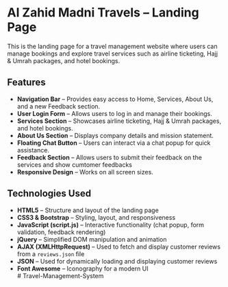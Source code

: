 # Al Zahid Madni Travels – Landing Page  

This is the landing page for a travel management website where users can manage bookings and explore travel services such as airline ticketing, Hajj & Umrah packages, and hotel bookings.  

## Features  

- **Navigation Bar** – Provides easy access to Home, Services, About Us, and a new Feedback section.  
- **User Login Form** – Allows users to log in and manage their bookings.  
- **Services Section** – Showcases airline ticketing, Hajj & Umrah packages, and hotel bookings.  
- **About Us Section** – Displays company details and mission statement.  
- **Floating Chat Button** – Users can interact via a chat popup for quick assistance.  
- **Feedback Section** – Allows users to submit their feedback on the services and show cumtomer feedbacks  
- **Responsive Design** – Works on all screen sizes.  

## Technologies Used  

- **HTML5** – Structure and layout of the landing page  
- **CSS3 & Bootstrap** – Styling, layout, and responsiveness  
- **JavaScript (script.js)** – Interactive functionality (chat popup, form validation, feedback rendering)  
- **jQuery** – Simplified DOM manipulation and animation
- **AJAX (XMLHttpRequest)** – Used to fetch and display customer reviews from a `reviews.json` file   
- **JSON** – Used for dynamically loading and displaying customer reviews
- **Font Awesome** – Iconography for a modern UI  
#   T r a v e l - M a n a g e m e n t - S y s t e m  
 